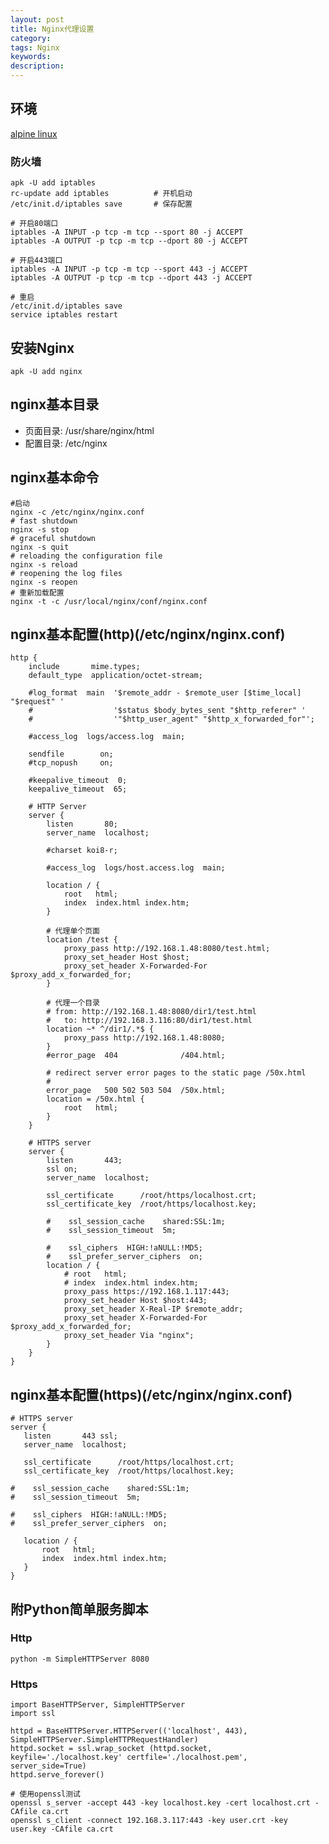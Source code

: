 ```yaml
---
layout: post
title: Nginx代理设置
category: 
tags: Nginx
keywords: 
description: 
---
```


## 环境

[alpine linux](http://alpinelinux.org/)

### 防火墙

	apk -U add iptables
	rc-update add iptables  		# 开机启动
	/etc/init.d/iptables save		# 保存配置
	
	# 开启80端口
	iptables -A INPUT -p tcp -m tcp --sport 80 -j ACCEPT
	iptables -A OUTPUT -p tcp -m tcp --dport 80 -j ACCEPT
	
	# 开启443端口
	iptables -A INPUT -p tcp -m tcp --sport 443 -j ACCEPT
	iptables -A OUTPUT -p tcp -m tcp --dport 443 -j ACCEPT
	
	# 重启
	/etc/init.d/iptables save
	service iptables restart


## 安装Nginx

	apk -U add nginx
	
		
## nginx基本目录
* 页面目录: /usr/share/nginx/html
* 配置目录: /etc/nginx
	
## nginx基本命令

	#启动
	nginx -c /etc/nginx/nginx.conf
	# fast shutdown
	nginx -s stop
	# graceful shutdown 
	nginx -s quit
	# reloading the configuration file
	nginx -s reload
	# reopening the log files
	nginx -s reopen
	# 重新加载配置
	nginx -t -c /usr/local/nginx/conf/nginx.conf 
	
## nginx基本配置(http)(/etc/nginx/nginx.conf)

	http {
		include       mime.types;
		default_type  application/octet-stream;
	
		#log_format  main  '$remote_addr - $remote_user [$time_local] "$request" '
		#                  '$status $body_bytes_sent "$http_referer" '
		#                  '"$http_user_agent" "$http_x_forwarded_for"';
	
		#access_log  logs/access.log  main;
	
		sendfile        on;
		#tcp_nopush     on;
	
		#keepalive_timeout  0;
		keepalive_timeout  65;
	
		# HTTP Server
		server {
			listen       80;
			server_name  localhost;
	
			#charset koi8-r;
	
			#access_log  logs/host.access.log  main;
	
			location / {
				root   html;
				index  index.html index.htm;
			}
	
			# 代理单个页面
			location /test {
				proxy_pass http://192.168.1.48:8080/test.html; 
				proxy_set_header Host $host;  
				proxy_set_header X-Forwarded-For $proxy_add_x_forwarded_for;
			}
	
			# 代理一个目录
			# from: http://192.168.1.48:8080/dir1/test.html
			#   to: http://192.168.3.116:80/dir1/test.html
			location ~* ^/dir1/.*$ {
				proxy_pass http://192.168.1.48:8080;
			}
			#error_page  404              /404.html;
	
			# redirect server error pages to the static page /50x.html
			#
			error_page   500 502 503 504  /50x.html;
			location = /50x.html {
				root   html;
			}
		}
		
		# HTTPS server
		server {
			listen       443;
			ssl on;
			server_name  localhost;
		
			ssl_certificate      /root/https/localhost.crt;
			ssl_certificate_key  /root/https/localhost.key;
		
			#    ssl_session_cache    shared:SSL:1m;
			#    ssl_session_timeout  5m;
		
			#    ssl_ciphers  HIGH:!aNULL:!MD5;
			#    ssl_prefer_server_ciphers  on;
			location / {
				# root   html;
				# index  index.html index.htm;
				proxy_pass https://192.168.1.117:443;
				proxy_set_header Host $host:443;
				proxy_set_header X-Real-IP $remote_addr;
				proxy_set_header X-Forwarded-For $proxy_add_x_forwarded_for;
				proxy_set_header Via "nginx";
			}
		}
	}
	
	
## nginx基本配置(https)(/etc/nginx/nginx.conf)

    # HTTPS server
    server {
       listen       443 ssl;
       server_name  localhost;

       ssl_certificate      /root/https/localhost.crt;
       ssl_certificate_key  /root/https/localhost.key;

    #    ssl_session_cache    shared:SSL:1m;
    #    ssl_session_timeout  5m;

    #    ssl_ciphers  HIGH:!aNULL:!MD5;
    #    ssl_prefer_server_ciphers  on;

       location / {
           root   html;
           index  index.html index.htm;
       }
    }


## 附Python简单服务脚本

### Http

	python -m SimpleHTTPServer 8080
	
### Https

	import BaseHTTPServer, SimpleHTTPServer
	import ssl
	
	httpd = BaseHTTPServer.HTTPServer(('localhost', 443), SimpleHTTPServer.SimpleHTTPRequestHandler)
	httpd.socket = ssl.wrap_socket (httpd.socket, keyfile='./localhost.key' certfile='./localhost.pem', server_side=True)
	httpd.serve_forever()
	
	# 使用openssl测试
	openssl s_server -accept 443 -key localhost.key -cert localhost.crt -CAfile ca.crt
	openssl s_client -connect 192.168.3.117:443 -key user.crt -key user.key -CAfile ca.crt